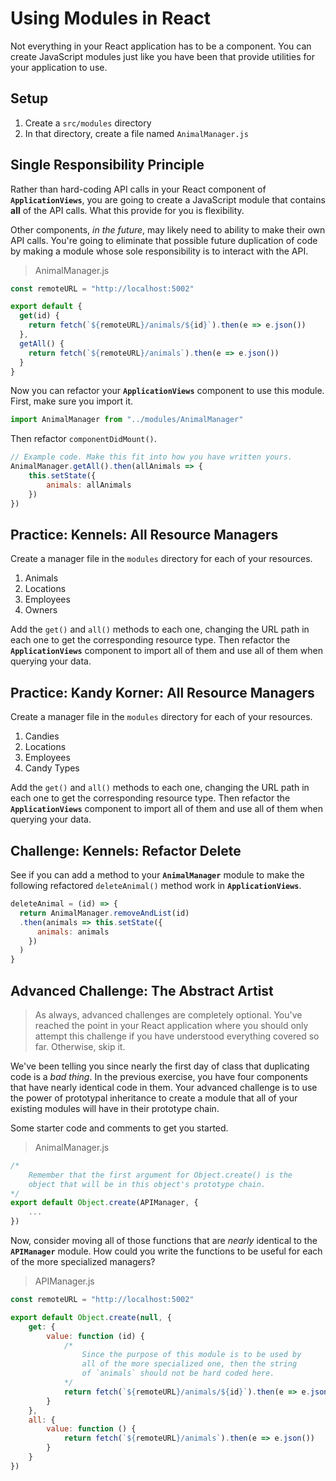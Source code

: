 # Using Modules in React

Not everything in your React application has to be a component. You can create JavaScript modules just like you have been that provide utilities for your application to use.

## Setup

1. Create a `src/modules` directory
1. In that directory, create a file named `AnimalManager.js`

## Single Responsibility Principle

Rather than hard-coding API calls in your React component of **`ApplicationViews`**, you are going to create a JavaScript module that contains **all** of the API calls. What this provide for you is flexibility.

Other components, _in the future_, may likely need to ability to make their own API calls. You're going to eliminate that possible future duplication of code by making a module whose sole responsibility is to interact with the API.

> AnimalManager.js

```js
const remoteURL = "http://localhost:5002"

export default {
  get(id) {
    return fetch(`${remoteURL}/animals/${id}`).then(e => e.json())
  },
  getAll() {
    return fetch(`${remoteURL}/animals`).then(e => e.json())
  }
}
```

Now you can refactor your **`ApplicationViews`** component to use this module. First, make sure you import it.

```js
import AnimalManager from "../modules/AnimalManager"
```

Then refactor `componentDidMount()`.

```js
// Example code. Make this fit into how you have written yours.
AnimalManager.getAll().then(allAnimals => {
    this.setState({
        animals: allAnimals
    })
})
```

## Practice: Kennels: All Resource Managers

Create a manager file in the `modules` directory for each of your resources.

1. Animals
1. Locations
1. Employees
1. Owners

Add the `get()` and `all()` methods to each one, changing the URL path in each one to get the corresponding resource type. Then refactor the **`ApplicationViews`** component to import all of them and use all of them when querying your data.

## Practice: Kandy Korner: All Resource Managers

Create a manager file in the `modules` directory for each of your resources.

1. Candies
1. Locations
1. Employees
1. Candy Types

Add the `get()` and `all()` methods to each one, changing the URL path in each one to get the corresponding resource type. Then refactor the **`ApplicationViews`** component to import all of them and use all of them when querying your data.

## Challenge: Kennels: Refactor Delete

See if you can add a method to your **`AnimalManager`** module to make the following refactored `deleteAnimal()` method work in **`ApplicationViews`**.

```js
deleteAnimal = (id) => {
  return AnimalManager.removeAndList(id)
  .then(animals => this.setState({
      animals: animals
    })
  )
}
```

## Advanced Challenge: The Abstract Artist

> As always, advanced challenges are completely optional. You've reached the point in your React application where you should only attempt this challenge if you have understood everything covered so far. Otherwise, skip it.

We've been telling you since nearly the first day of class that duplicating code is a _bad thing_. In the previous exercise, you have four components that have nearly identical code in them. Your advanced challenge is to use the power of prototypal inheritance to create a module that all of your existing modules will have in their prototype chain.

Some starter code and comments to get you started.

> AnimalManager.js

```js
/*
    Remember that the first argument for Object.create() is the
    object that will be in this object's prototype chain.
*/
export default Object.create(APIManager, {
    ...
})
```

Now, consider moving all of those functions that are _nearly_ identical to the **`APIManager`** module. How could you write the functions to be useful for each of the more specialized managers?

> APIManager.js

```js
const remoteURL = "http://localhost:5002"

export default Object.create(null, {
    get: {
        value: function (id) {
            /*
                Since the purpose of this module is to be used by
                all of the more specialized one, then the string
                of `animals` should not be hard coded here.
            */
            return fetch(`${remoteURL}/animals/${id}`).then(e => e.json())
        }
    },
    all: {
        value: function () {
            return fetch(`${remoteURL}/animals`).then(e => e.json())
        }
    }
})
```
